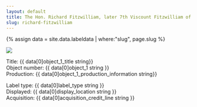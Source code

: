 ```yaml
---
layout: default
title: The Hon. Richard Fitzwilliam, later 7th Viscount Fitzwilliam of Merrion
slug: richard-fitzwilliam
---
```

{% assign data = site.data.labeldata | where:"slug", page.slug %}
<!-- {{ data }} -->
<img src="{{ data[0]object_1_cover_image string }}" />
<p>
Title: {{ data[0]object_1_title string}} <br />
Object number: {{ data[0]object_1 string }}<br />
Production: {{ data[0]object_1_production_information string}}<br />

Label type: {{ data[0]label_type string }} <br />
Displayed: {{ data[0]display_location string }}<br />
Acquisition: {{ data[0]acquisition_credit_line string }}<br />
</p>
